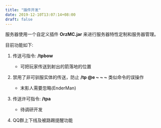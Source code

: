 ```yaml
---
title: "插件开发"
date: 2019-12-10T13:07:14+08:00
draft: false
---
```



服务器使用一个自定义插件 **OrzMC.jar** 来进行服务器特性定制和服务器管理。

目前功能如下:
    
1. 传送弓指令: **/tpbow**
    - 可把玩家传送到射出的箭落地的位置

1. 禁用了非可驯服实体的传送，防止 **/tp @e ~ ~ ~** 类似命令的误操作
    - 末影人需要忽略(EnderMan)

1. 传送许可指令: **/tpa**
    - 待调研开发

1. QQ群上下线及被路踢提醒功能
